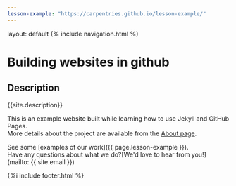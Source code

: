 ```yaml
---
lesson-example: "https://carpentries.github.io/lesson-example/"
---
```

 layout: default
{% include navigation.html %}

# Building websites in github
## Description
{{site.description}}

This is an example website built while learning how to use Jekyll and GitHub Pages.  
More details about the project are available from the [About page](About.md).

See some [examples of our work]({{ page.lesson-example }}).  
Have any questions about what we do?[We'd love to hear from you!] (mailto: {{ site.email }})

{%i include footer.html %}
